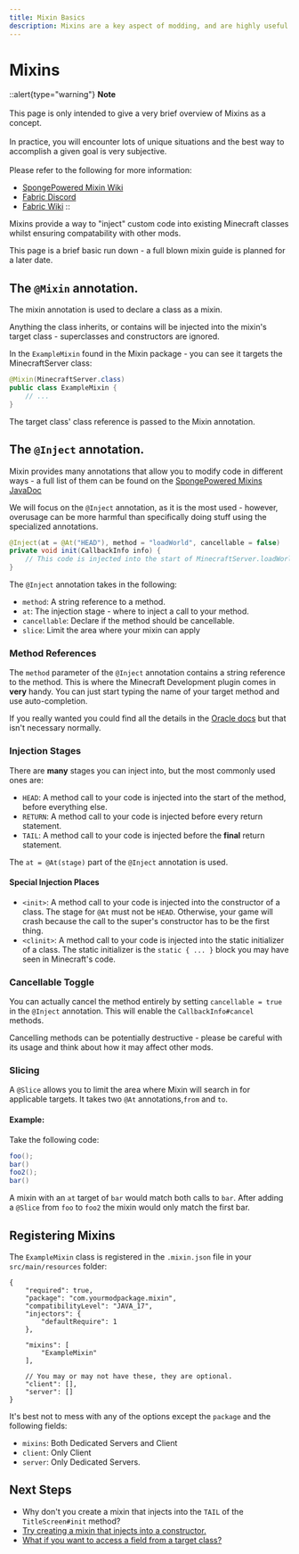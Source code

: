 ```yaml
---
title: Mixin Basics
description: Mixins are a key aspect of modding, and are highly useful once mastered.
---
```


# Mixins

::alert{type="warning"}
**Note**
<br><br>
This page is only intended to give a very brief overview of Mixins as a concept.
<br><br>
In practice, you will encounter lots of unique situations and the best way to accomplish a given goal is very subjective.
<br><br>
Please refer to the following for more information:

*   [SpongePowered Mixin Wiki](https://github.com/SpongePowered/Mixin/wiki)
*   [Fabric Discord](https://discord.gg/SYaxVkfU3v)
*   [Fabric Wiki](https://fabricmc.net/wiki/tutorial:mixin_introduction)
::

Mixins provide a way to "inject" custom code into existing Minecraft classes whilst ensuring compatability with other mods.

This page is a brief basic run down - a full blown mixin guide is planned for a later date.

## The `@Mixin` annotation.

The mixin annotation is used to declare a class as a mixin. 

Anything the class inherits, or contains will be injected into the mixin's target class - superclasses and constructors are ignored.

In the `ExampleMixin` found in the Mixin package - you can see it targets the MinecraftServer class:

```java
@Mixin(MinecraftServer.class)
public class ExampleMixin {
	// ...
}
```

The target class' class reference is passed to the Mixin annotation.

## The `@Inject` annotation.

Mixin provides many annotations that allow you to modify code in different ways - a full list of them can be found on the [SpongePowered Mixins JavaDoc](https://jenkins.liteloader.com/job/Mixin/javadoc/overview-summary.html)

We will focus on the `@Inject` annotation, as it is the most used - however, overusage can be more harmful than specifically doing stuff using the specialized annotations.

```java
@Inject(at = @At("HEAD"), method = "loadWorld", cancellable = false)
private void init(CallbackInfo info) {
	// This code is injected into the start of MinecraftServer.loadWorld()V
}
```

The `@Inject` annotation takes in the following:

- `method`: A string reference to a method.
- `at`: The injection stage - where to inject a call to your method.
- `cancellable`: Declare if the method should be cancellable.
- `slice`: Limit the area where your mixin can apply

### Method References

The `method` parameter of the `@Inject` annotation contains a string reference to the method. This is where the Minecraft Development plugin comes in **very** handy. You can just start typing the name of your target method and use auto-completion.

If you really wanted you could find all the details in the [Oracle docs](https://docs.oracle.com/javase/specs/jvms/se17/html/jvms-4.html#jvms-4.3.2) but that isn't necessary normally.

### Injection Stages

There are **many** stages you can inject into, but the most commonly used ones are:

-   `HEAD`: A method call to your code is injected into the start of the method, before everything else.
-   `RETURN`: A method call to your code is injected before every return statement.
-   `TAIL`: A method call to your code is injected before the **final** return statement.

The `at = @At(stage)` part of the `@Inject` annotation is used.

#### Special Injection Places

-   `<init>`: A method call to your code is injected into the constructor of a class. The stage for `@At` must not be `HEAD`. Otherwise, your game will crash because the call to the super's constructor has to be the first thing.
-   `<clinit>`: A method call to your code is injected into the static initializer of a class. The static initializer is the `static { ... }` block you may have seen in Minecraft's code.

### Cancellable Toggle

You can actually cancel the method entirely by setting `cancellable = true` in the `@Inject` annotation. This will enable the `CallbackInfo#cancel` methods.

Cancelling methods can be potentially destructive - please be careful with its usage and think about how it may affect other mods.

### Slicing
A `@Slice` allows you to limit the area where Mixin will search in for applicable targets. It takes two `@At` annotations,`from` and `to`.

#### Example:

Take the following code:

```java
foo();
bar()
foo2();
bar()
```
A mixin with an `at` target of `bar` would match both calls to `bar`.
After adding a `@Slice` from `foo` to `foo2` the mixin would only match the first bar.

## Registering Mixins

The `ExampleMixin` class is registered in the `.mixin.json` file in your `src/main/resources` folder:

```jsonc
{
    "required": true,
    "package": "com.yourmodpackage.mixin",
    "compatibilityLevel": "JAVA_17",
    "injectors": {
        "defaultRequire": 1
    },

    "mixins": [
        "ExampleMixin"
    ],

    // You may or may not have these, they are optional.
    "client": [],
    "server": []
}
```

It's best not to mess with any of the options except the `package` and the following fields:

- `mixins`: Both Dedicated Servers and Client
- `client`: Only Client
- `server`: Only Dedicated Servers.

## Next Steps

- Why don't you create a mixin that injects into the `TAIL` of the `TitleScreen#init` method?
- [Try creating a mixin that injects into a constructor.](#special-injection-places)
- [What if you want to access a field from a target class?](/introduction/more-mixins#accessing-fields-and-methods-from-your-target-class)
